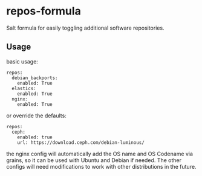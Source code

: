 # repos-formula
Salt formula for easily toggling additional software repositories.

## Usage

basic usage:
```
repos:
  debian_backports:
    enabled: True
  elastics:
    enabled: True
  nginx:
    enabled: True
```

or override the defaults:
```
repos:
  ceph:
    enabled: true
    url: https://download.ceph.com/debian-luminous/
```
the nginx config will automatically add the OS name and OS Codename via grains, so it can be used with Ubuntu and Debian if needed. The other configs will need modifications to work with other distributions in the future.
